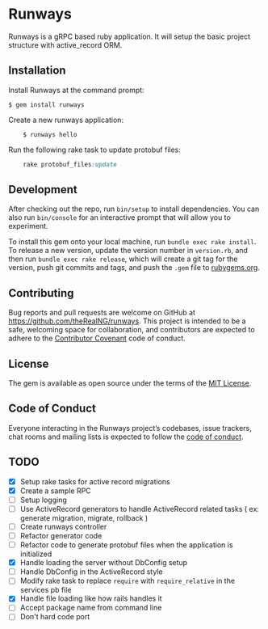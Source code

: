 # Runways

Runways is a gRPC based ruby application. It will setup the basic project structure with active_record ORM.

## Installation

Install Runways at the command prompt:

    $ gem install runways

Create a new runways application:

		$ runways hello

Run the following rake task to update protobuf files:
```ruby
	rake protobuf_files:update
```
## Development

After checking out the repo, run `bin/setup` to install dependencies. You can also run `bin/console` for an interactive prompt that will allow you to experiment.

To install this gem onto your local machine, run `bundle exec rake install`. To release a new version, update the version number in `version.rb`, and then run `bundle exec rake release`, which will create a git tag for the version, push git commits and tags, and push the `.gem` file to [rubygems.org](https://rubygems.org).

## Contributing

Bug reports and pull requests are welcome on GitHub at https://github.com/theRealNG/runways. This project is intended to be a safe, welcoming space for collaboration, and contributors are expected to adhere to the [Contributor Covenant](http://contributor-covenant.org) code of conduct.

## License

The gem is available as open source under the terms of the [MIT License](https://opensource.org/licenses/MIT).

## Code of Conduct

Everyone interacting in the Runways project’s codebases, issue trackers, chat rooms and mailing lists is expected to follow the [code of conduct](https://github.com/[USERNAME]/runways/blob/master/CODE_OF_CONDUCT.md).

## TODO
- [x] Setup rake tasks for active record migrations
- [x] Create a sample RPC
- [ ] Setup logging
- [ ] Use ActiveRecord generators to handle ActiveRecord related tasks ( ex: generate migration, migrate, rollback )
- [ ] Create runways controller
- [ ] Refactor generator code
- [ ] Refactor code to generate protobuf files when the application is initialized
- [x] Handle loading the server without DbConfig setup
- [ ] Handle DbConfig in the ActiveRecord style
- [ ] Modify rake task to replace `require` with `require_relative` in the services pb file
- [x] Handle file loading like how rails handles it
- [ ] Accept package name from command line
- [ ] Don't hard code port
